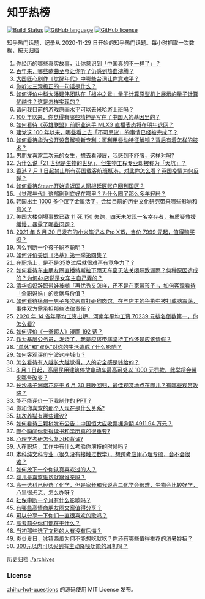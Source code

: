# 知乎热榜
[![Build Status](https://github.com/ToWeLong/zhihu-hot-questions/workflows/CI/badge.svg)](https://github.com/ToWeLong/zhihu-hot-questions/actions)
[![GitHub language](https://img.shields.io/badge/language-golang-orange.svg)](https://golang.org/)
[![GitHub license](https://img.shields.io/github/license/ToWeLong/zhihu-hot-questions)](https://github.com/ToWeLong/zhihu-hot-questions/blob/main/LICENSE)

知乎热门话题，记录从 2020-11-29 日开始的知乎热门话题。每小时抓取一次数据，按天[归档](./archives)

<!-- BEGIN -->

1. [你经历的哪些真实故事，让你意识到「中国真的不一样了」？](https://www.zhihu.com/question/429896850)
1. [百年来，哪些歌曲至今让你听了仍感到热血沸腾？](https://www.zhihu.com/question/455864364)
1. [大国匠心剧作《觉醒年代》中哪些台词让你意难平？](https://www.zhihu.com/question/461299889)
1. [你听过三观极正的一句话是什么？](https://www.zhihu.com/question/316797926)
1. [如何评价中科大潘建伟团队在「祖冲之号」量子计算原型机上展示的量子计算优越性？这是怎样实现的？](https://www.zhihu.com/question/468741820)
1. [请问我目前的游戏原画水平可以去米哈游上班吗？](https://www.zhihu.com/question/441867303)
1. [100 年以来，你觉得有哪些精神是写在了中国人的基因里的？](https://www.zhihu.com/question/468804235)
1. [如何看待《英雄联盟》前职业选手 MLXG 直播表态将在明年退网？](https://www.zhihu.com/question/466700437)
1. [建党这 100 年以来，哪些看上去「不可思议」的事情已经被完成了？](https://www.zhihu.com/question/468798487)
1. [如何看待华为公开设备解锁新专利：可利用唇动特征解锁？背后有着怎样的技术？](https://www.zhihu.com/question/468759652)
1. [男朋友喜欢二次元的女生，想去看漫展，我感到不舒服，这样对吗?](https://www.zhihu.com/question/467068049)
1. [为什么说「21 世纪是生物的世纪」，但生物工程专业却被称为「天坑」？](https://www.zhihu.com/question/466888282)
1. [香港 7 月 1 日起禁止所有英国载客航班抵港，对此你怎么看？英国疫情为何反弹？](https://www.zhihu.com/question/468775842)
1. [如何看待Steam开始遣返国人阿根廷区账户回到国区？](https://www.zhihu.com/question/468472161)
1. [《觉醒年代》这部剧到底好在哪里？为什么圈了那么多年轻粉？](https://www.zhihu.com/question/459410613)
1. [韩国出土 1000 多个汉字金属活字，会给目前的历史文化研究带来哪些影响和意义？](https://www.zhihu.com/question/468965792)
1. [美国大楼倒塌事故已致 11 死 150 失踪，四天未发现一名幸存者，被质疑救援缓慢，暴露了哪些问题？](https://www.zhihu.com/question/468831412)
1. [2021 年 6 月 30 日发布的小米笔记本 Pro X15，售价 7999 元起，值得购买吗？](https://www.zhihu.com/question/469004337)
1. [怎么判断一个孩子聪不聪明？](https://www.zhihu.com/question/460441961)
1. [如何评价美剧《洛基》第一季第四集？](https://www.zhihu.com/question/468004011)
1. [在职场上，是不是35岁过后就很难再有竞争力了？](https://www.zhihu.com/question/468346955)
1. [如何看待车主朋友圈直播特斯拉下雨天车窗无法关闭导致漏雨？何种原因造成的？为何4s店说是女车主自己弄的？](https://www.zhihu.com/question/468832311)
1. [清华妈妈辞职带娃被嘲「再优秀又怎样，还不是在家带孩子」，如何客观看待「全职妈妈」的贡献与价值？](https://www.zhihu.com/question/468879952)
1. [如何看待徐州一男子多次恶意打砸狗肉馆，在与店主的争执中被打成脑震荡，事件双方需承担那些法律责任？](https://www.zhihu.com/question/467649024)
1. [2020 年 14 省年平均工资出炉，河南年平均工资 70239 元排名倒数第一，你怎么看?](https://www.zhihu.com/question/468742932)
1. [如何评价《一拳超人》漫画 192 话？](https://www.zhihu.com/question/468006367)
1. [作为基层公务员，发烧了，我是应该带病坚持工作还是应该请假？](https://www.zhihu.com/question/467049442)
1. [“单休”和“双休”对你的生活造成了什么影响？](https://www.zhihu.com/question/464274735)
1. [如何客观评价宁波这座城市？](https://www.zhihu.com/question/436642632)
1. [怎么看待有人越长大越觉得，人的安全感是钱给的？](https://www.zhihu.com/question/464688645)
1. [8 月 1 日起，高层民用建筑停放电动车最高可处以 1000 元罚款，此举将会带来哪些改变？](https://www.zhihu.com/question/469014496)
1. [长沙橘子洲烟花将于 6 月 30 日晚回归，最佳观赏地点在哪儿？有哪些观赏攻略？](https://www.zhihu.com/question/468494209)
1. [能不能评价一下我制作的 PPT？](https://www.zhihu.com/question/460696678)
1. [你和你喜欢的那个人现在是什么关系?](https://www.zhihu.com/question/467896413)
1. [初次养猫有哪些建议?](https://www.zhihu.com/question/466558437)
1. [如何看待三颗树发布公告：中国恒大应收票据逾期 4911.94 万元？](https://www.zhihu.com/question/468886248)
1. [哪个瞬间你觉得读书和学历真的很重要?](https://www.zhihu.com/question/466797792)
1. [心理学考研怎么复习和背诵?](https://www.zhihu.com/question/398130578)
1. [人在职场，工作中有什么考验你演技的时候吗？](https://www.zhihu.com/question/468421053)
1. [本科纯文科专业（很久没有接触过数学），想跨考应用心理专硕，会不会很难？](https://www.zhihu.com/question/457536684)
1. [如何放下一个你认真喜欢过的人？](https://www.zhihu.com/question/466673263)
1. [婴儿是喜欢谁抱就跟谁亲吗？](https://www.zhihu.com/question/454370677)
1. [高一选科已经选了化学，但是家长和我说高二化学会很难，生物会比较好学，心里很忐忑，怎么办呀？](https://www.zhihu.com/question/416822698)
1. [社保中断一个月有什么影响吗？](https://www.zhihu.com/question/304891093)
1. [有哪些高情商朋友圈文案值得分享？](https://www.zhihu.com/question/464250111)
1. [可以分享一下你们一直很喜欢的歌吗？](https://www.zhihu.com/question/466865043)
1. [高考前夕你们都在干什么？](https://www.zhihu.com/question/463928370)
1. [当初那些选了文科的人有没有后悔？](https://www.zhihu.com/question/462661816)
1. [炎炎夏日，冰镇西瓜为何不能想吃就吃？你还有哪些值得推荐的消暑妙招？](https://www.zhihu.com/question/468429624)
1. [300元以内可以买到有主动降噪功能的耳机吗？](https://www.zhihu.com/question/459589615)

<!-- END -->

历史归档 [./archives](./archives)


### License
[zhihu-hot-questions](https://github.com/towelong/zhihu-hot-questions) 的源码使用 MIT License 发布。